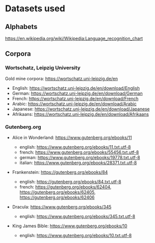 # Datasets used

## Alphabets

https://en.wikipedia.org/wiki/Wikipedia:Language_recognition_chart

## Corpora

### Wortschatz, Leipzig University

Gold mine corpora: https://wortschatz.uni-leipzig.de/en

-   English: https://wortschatz.uni-leipzig.de/en/download/English
-   German: https://wortschatz.uni-leipzig.de/en/download/German
-   French: https://wortschatz.uni-leipzig.de/en/download/French
-   Arabic: https://wortschatz.uni-leipzig.de/en/download/Arabic
-   Japanese: https://wortschatz.uni-leipzig.de/en/download/Japanese
-   Afrikaans: https://wortschatz.uni-leipzig.de/en/download/Afrikaans

### Gutenberg.org

-   Alice in Wonderland: https://www.gutenberg.org/ebooks/11

    -   english: https://www.gutenberg.org/ebooks/11.txt.utf-8
    -   french: https://www.gutenberg.org/ebooks/55456.txt.utf-8
    -   german: https://www.gutenberg.org/ebooks/19778.txt.utf-8
    -   italian: https://www.gutenberg.org/ebooks/28371.txt.utf-8

-   Frankenstein: https://gutenberg.org/ebooks/84

    -   english: https://gutenberg.org/ebooks/84.txt.utf-8
    -   french: https://gutenberg.org/ebooks/62404, https://gutenberg.org/ebooks/62405, https://gutenberg.org/ebooks/62406

-   Dracula: https://www.gutenberg.org/ebooks/345

    -   english: https://www.gutenberg.org/ebooks/345.txt.utf-8

-   King James Bible: https://www.gutenberg.org/ebooks/10
    -   english: https://www.gutenberg.org/ebooks/10.txt.utf-8
